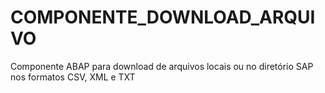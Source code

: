 # COMPONENTE_DOWNLOAD_ARQUIVO
Componente ABAP para download de arquivos locais ou no diretório SAP nos formatos CSV, XML e TXT
